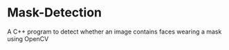 # Mask-Detection
A C++ program to detect whether an image contains faces wearing a mask using OpenCV
